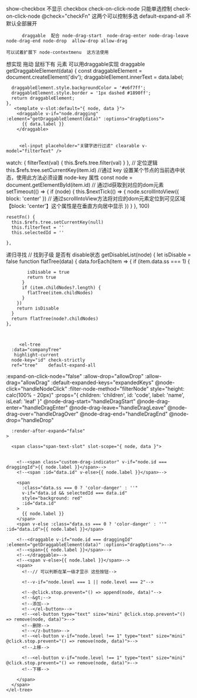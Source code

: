show-checkbox 不显示 checkbox  check-on-click-node
只能单选控制
check-on-click-node  @check="checkFn" 这两个可以控制多选
      default-expand-all 不默认全部展开

          draggable  配合 node-drag-start  node-drag-enter node-drag-leave node-drag-end node-drop  allow-drop allow-drag

    可以试着扩展下 node-contextmenu  这方法使用
想实现 拖动 鼠标下有 元素 可以用draggable实现
    draggable
  getDraggableElement(data) {
      const draggableElement = document.createElement('div');
      draggableElement.innerText = data.label;

      draggableElement.style.backgroundColor = '#e6f7ff';
      draggableElement.style.border = '1px dashed #1890ff';
      return draggableElement;
    }, 
       <template v-slot:default="{ node, data }">
        <draggable v-if="node.dragging" :element="getDraggableElement(data)" :options="dragOptions">
          {{ data.label }}
        </draggable>


         <el-input placeholder="关键字进行过滤" clearable v-model="filterText" />

  watch: {
    filterText(val) {
      this.$refs.tree.filter(val)
    }
  },
// 定位逻辑
  this.$refs.tree.setCurrentKey(item.id) //通过 key 设置某个节点的当前选中状态，使用此方法必须设置 node-key 属性
        const node = document.getElementById(item.id) // 通过Id获取到对应的dom元素
        setTimeout(() => {
          if (node) {
            this.$nextTick(() => {
              node.scrollIntoView({ block: 'center' }) // 通过scrollIntoView方法将对应的dom元素定位到可见区域 【block: 'center'】这个属性是在垂直方向居中显示
            })
          }
        }, 100)




    resetFn() {
      this.$refs.tree.setCurrentKey(null)
      this.filterText = ''
      this.selectedId = ''
   
    },


递归寻找
 // 找到子级 是否有 disable状态
    getDisableList(node) {
      let isDisable = false
      function flatTree(data) {
        data.forEach(item => {
          if (item.data.ss === 1) {
           
            isDisable = true
            return true
          }
          if (item.childNodes?.length) {
            flatTree(item.childNodes)
          }
        })
        return isDisable
      }
      return flatTree(node?.childNodes)
    },



         <el-tree
      :data="companyTree"
       highlight-current
      node-key="id" check-strictly
      ref="tree"    default-expand-all
   :expand-on-click-node="false"
         :allow-drop="allowDrop"
      :allow-drag="allowDrag"
      :default-expanded-keys="expandedKeys"
      @node-click="handleNodeClick"
      :filter-node-method="filterNode"
      style="height: calc(100% - 20px)"
      :props="{ children: 'children', id: 'code', label: 'name', isLeaf: 'leaf' }"
      @node-drag-start="handleDragStart"
      @node-drag-enter="handleDragEnter"
      @node-drag-leave="handleDragLeave"
      @node-drag-over="handleDragOver"
      @node-drag-end="handleDragEnd"
      @node-drop="handleDrop"

      :render-after-expand="false"
    >
    
      <span class="span-text-slot" slot-scope="{ node, data }">
 
       
        <!--<span class="custom-drag-indicator" v-if="node.id === draggingId">{{ node.label }}</span>-->
        <!--<span :id="data.id" v-else>{{ node.label }}</span>-->

        <span
          :class="data.ss === 0 ? 'color-danger' : ''"
          v-if="data.id && selectedId === data.id"
          style="background: red"
          :id="data.id"
        >
          {{ node.label }}
        </span>
        <span v-else :class="data.ss === 0 ? 'color-danger' : ''" :id="data.id">{{ node.label }}</span>
    
        <!--<draggable v-if="node.id === draggingId" :element="getDraggableElement(data)" :options="dragOptions">-->
        <!--<span>{{ node.label }}</span>-->
        <!--</draggable>-->
        <!--<span v-else>{{ node.label }}</span>-->
        <span>
          <!--// 可以判断在某一级才显示 这些按钮-->
         
          <!--v-if="node.level === 1 || node.level === 2"-->
      
          <!--@click.stop.prevent="() => append(node, data)"-->
          <!--&gt;-->
          <!--添加-->
          <!--</el-button>-->
          <!--<el-button type="text" size="mini" @click.stop.prevent="() => remove(node, data)">-->
          <!--删除-->
          <!--</z-button>-->
          <!--<el-button v-if="node.level !== 1" type="text" size="mini" @click.stop.prevent="() => remove(node, data)">-->
          <!--上移-->
        
          <!--<el-button v-if="node.level !== 1" type="text" size="mini" @click.stop.prevent="() => remove(node, data)">-->
          <!--下移-->
         
        </span>
      </span>
    </el-tree>
